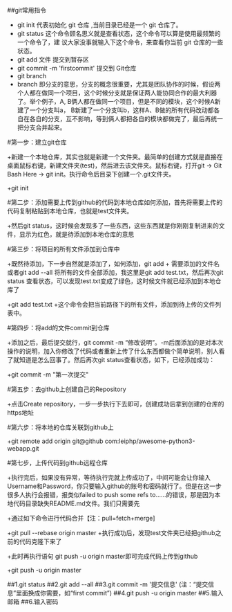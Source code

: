 ##git常用指令
+   git init 代表初始化 git 仓库 ,当前目录已经是一个 git 仓库了。
+	git status 这个命令顾名思义就是查看状态，这个命令可以算是使用最频繁的一个命令了，建	议大家没事就输入下这个命令，来查看你当前 git 仓库的一些状态。
+	git add 文件   提交到暂存区
+	git commit -m 'firstcommit' 提交到 Git仓库
+	git branch
+	branch 即分支的意思，分支的概念很重要，尤其是团队协作的时候，假设两个人都在做同一个项目，这个时候分支就是保证两人能协同合作的最大利器了。举个例子，A, B俩人都在做同一个项目，但是不同的模块，这个时候A新建了一个分支叫a， B新建了一个分支叫b，这样A、B做的所有代码改动都各自在各自的分支，互不影响，等到俩人都把各自的模块都做完了，最后再统一把分支合并起来。



#第一步：建立git仓库

+新建一个本地仓库，其实也就是新建一个文件夹。最简单的创建方式就是直接在桌面鼠标右键，新建文件夹(test)，然后进去该文件夹。鼠标右键，打开git -> Git Bash Here -> git init。执行命令后目录下创建一个.git文件夹。

+git init

#第二步：添加需要上传到github的代码到本地仓库如何添加，首先将需要上传的代码复制粘贴到本地仓库，也就是test文件夹。

+然后git status，这时候会发现多了一些东西，这些东西就是你刚刚复制进来的文件，显示为红色，就是待添加到本地仓库的意思

#第三步：将项目的所有文件添加到仓库中

+既然待添加，下一步自然就是添加了，如何添加，git add + 需要添加的文件名 或者git add --all 将所有的文件全部添加，我这里是git add test.txt，然后再次git status 查看状态，可以发现test.txt变成了绿色，这时候文件就已经添加到本地仓库了

+git add test.txt
+这个命令会把当前路径下的所有文件，添加到待上传的文件列表中。

#第四步：将add的文件commit到仓库

+添加之后，最后提交就行，git commit -m “修改说明”。-m后面添加的是对本次操作的说明，加入你修改了代码或者重新上传了什么东西都做个简单说明，别人看了就知道是怎么回事了。然后再次git status查看状态，如下，已经添加成功：

+git commit -m "第一次提交"

#第五步：去github上创建自己的Repository

+点击Create repository，一步一步执行下去即可，创建成功后拿到创建的仓库的https地址

#第六步：将本地的仓库关联到github上

+git remote add origin git@github com:leiphp/awesome-python3-webapp.git

#第七步，上传代码到github远程仓库

+执行完后，如果没有异常，等待执行完就上传成功了，中间可能会让你输入Username和Password，你只要输入github的账号和密码就行了。但是在这一步很多人执行会报错，报类似failed to push some refs to......的错误，那是因为本地代码目录缺失README.md文件。我们只需要先

+通过如下命令进行代码合并【注：pull=fetch+merge]

+git pull --rebase origin master
+执行成功后，发现test文件夹已经把github之前的代码克隆下来了

+此时再执行语句 git push -u origin master即可完成代码上传到github

+git push -u origin master

##1.git status
##2.git add --all
##3.git commit -m '提交信息' (注：“提交信息”里面换成你需要，如“first commit”)
##4.git push -u origin master
##5.输入邮箱
##6.输入密码